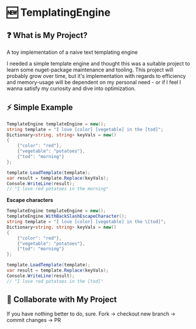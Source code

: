 # 🆕 TemplatingEngine

## ❓ What is My Project?
A toy implementation of a naive text templating engine

I needed a simple template engine and thought this was a suitable project to learn some nuget-package maintenance and tooling. This project will probably grow over time, but it's implementation with regards to efficiency and memory-usage will be dependent on my personal need - or if I feel I wanna satisfy my curiosity and dive into optimization.

## ⚡ Simple Example
```csharp
TemplateEngine templateEngine = new();
string template = "I love [color] [vegetable] in the [tod]";
Dictionary<string, string> keyVals = new()
{
    {"color": "red"},
    {"vegetable": "potatoes"},
    {"tod": "morning"}
};

template.LoadTemplate(template);
var result = template.Replace(keyVals);
Console.WriteLine(result);
// "I love red potatoes in the morning"
```
**Escape characters**
```csharp
TemplateEngine templateEngine = new();
templateEngine.WithBackSlashEscapeCharacter();
string template = "I love [color] [vegetable] in the \[tod]";
Dictionary<string, string> keyVals = new()
{
    {"color": "red"},
    {"vegetable": "potatoes"},
    {"tod": "morning"}
};

template.LoadTemplate(template);
var result = template.Replace(keyVals);
Console.WriteLine(result);
// "I love red potatoes in the [tod]"
```

## 🤝 Collaborate with My Project
If you have nothing better to do, sure. Fork -> checkout new branch -> commit changes -> PR 
